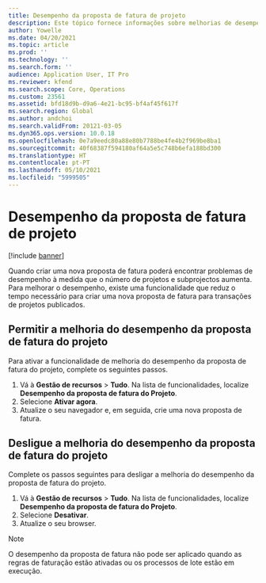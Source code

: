 ```yaml
---
title: Desempenho da proposta de fatura de projeto
description: Este tópico fornece informações sobre melhorias de desempenho nas propostas de faturas do projeto.
author: Yowelle
ms.date: 04/20/2021
ms.topic: article
ms.prod: ''
ms.technology: ''
ms.search.form: ''
audience: Application User, IT Pro
ms.reviewer: kfend
ms.search.scope: Core, Operations
ms.custom: 23561
ms.assetid: bfd18d9b-d9a6-4e21-bc95-bf4af45f617f
ms.search.region: Global
ms.author: andchoi
ms.search.validFrom: 20121-03-05
ms.dyn365.ops.version: 10.0.18
ms.openlocfilehash: 0e7a9eedc80a88e80b7788be4fe4b2f969be8ba1
ms.sourcegitcommit: 40f68387f594180af64a5e5c748b6efa188bd300
ms.translationtype: HT
ms.contentlocale: pt-PT
ms.lasthandoff: 05/10/2021
ms.locfileid: "5999505"
---
```

# <a name="project-invoice-proposal-performance"></a>Desempenho da proposta de fatura de projeto

[!include [banner](../includes/banner.md)]

Quando criar uma nova proposta de fatura poderá encontrar problemas de desempenho à medida que o número de projetos e subprojectos aumenta. Para melhorar o desempenho, existe uma funcionalidade que reduz o tempo necessário para criar uma nova proposta de fatura para transações de projetos publicados.

## <a name="enable-project-invoice-proposal-performance-enhancement"></a>Permitir a melhoria do desempenho da proposta de fatura do projeto
Para ativar a funcionalidade de melhoria do desempenho da proposta de fatura do projeto, complete os seguintes passos.

1.  Vá à **Gestão de recursos** > **Tudo**. Na lista de funcionalidades, localize **Desempenho da proposta de fatura do Projeto**.
2.  Selecione **Ativar agora**.
3.  Atualize o seu navegador e, em seguida, crie uma nova proposta de fatura.

## <a name="turn-off-project-invoice-proposal-performance-enhancement"></a>Desligue a melhoria do desempenho da proposta de fatura do projeto
Complete os passos seguintes para desligar a melhoria do desempenho da proposta de fatura do projeto.

1.  Vá à **Gestão de recursos** > **Tudo**. Na lista de funcionalidades, localize **Desempenho da proposta de fatura do Projeto**.
2.  Selecione **Desativar**.
3.  Atualize o seu browser.

> [!NOTE]
> O desempenho da proposta de fatura não pode ser aplicado quando as regras de faturação estão ativadas ou os processos de lote estão em execução.
